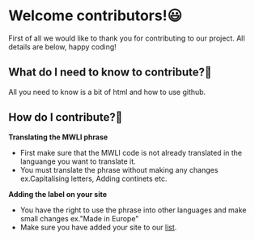 # Welcome contributors!😃
First of all we would like to thank you for contributing to our project. All details are below, happy coding!

## What do I need to know to contribute?🤔
All you need to know is a bit of html and how to use github. 

## How do I contribute?🔨
__Translating the MWLI phrase__
- First make sure that the MWLI code is not already translated in the languange you want to translate it.
- You must translate the phrase without making any changes ex.Capitalising letters, Adding continets etc.

__Adding the label on your site__
- You have the right to use the phrase into other languages and make small changes ex."Made in Europe"
- Make sure you have added your site to our [list](madewithlovein.org/projects.html).
